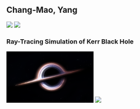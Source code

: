 ## Chang-Mao, Yang
<picture>
  <source
    srcset="https://github-readme-stats.vercel.app/api?username=Jeffreymaomao&hide=issues&border_radius=10&show_icons=true&theme=holi"
    media="(prefers-color-scheme: dark)"
  />
  <source
    srcset="https://github-readme-stats.vercel.app/api?username=Jeffreymaomao&hide=issues&border_radius=10&show_icons=true&theme=shadow_red"
    media="(prefers-color-scheme: light), (prefers-color-scheme: no-preference)"
  />
  <img src="https://github-readme-stats.vercel.app/api?username=Jeffreymaomao&hide=issues&border_radius=10&show_icons=true" />
</picture>

<picture>
  <source
    srcset="https://github-readme-stats.vercel.app/api/top-langs/?username=Jeffreymaomao&border_radius=10&layout=compact&hide=Jupyter%20Notebook&theme=holi"
    media="(prefers-color-scheme: dark)"
  />
  <source
    srcset="https://github-readme-stats.vercel.app/api/top-langs/?username=Jeffreymaomao&border_radius=10&layout=compact&hide=Jupyter%20Notebook&theme=shadow_red"
    media="(prefers-color-scheme: light), (prefers-color-scheme: no-preference)"
  />
  <img src="https://github-readme-stats.vercel.app/api/top-langs/?username=Jeffreymaomao&border_radius=10&layout=compact&hide=Jupyter%20Notebook" />
</picture>

### Ray-Tracing Simulation of Kerr Black Hole
<img src="https://raw.githubusercontent.com/Jeffreymaomao/figure/main/Kerr-BH.png" width="45%"> <img src="https://raw.githubusercontent.com/Jeffreymaomao/figure/main/Kerr-BH.gif" width="45%">



<!--
**Jeffreymaomao/Jeffreymaomao** is a ✨ _special_ ✨ repository because its `README.md` (this file) appears on your GitHub profile.

Here are some ideas to get you started:

- 🔭 I’m currently working on ...
- 🌱 I’m currently learning ...
- 👯 I’m looking to collaborate on ...
- 🤔 I’m looking for help with ...
- 💬 Ask me about ...
- 📫 How to reach me: ...
- 😄 Pronouns: ...
- ⚡ Fun fact: ...
-->
